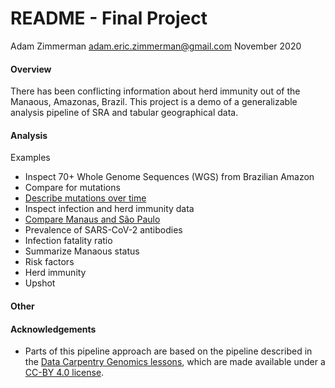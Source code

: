 # README - Final Project
Adam Zimmerman
adam.eric.zimmerman@gmail.com
November 2020

#### Overview
There has been conflicting information about herd immunity out of the Manaous, Amazonas, Brazil.
This project is a demo of a generalizable analysis pipeline of SRA and tabular geographical data.

#### Analysis
Examples
* Inspect 70+ Whole Genome Sequences (WGS) from Brazilian Amazon
*  Compare for mutations
*  [Describe mutations over time](https://www.ncbi.nlm.nih.gov/bioproject/PRJNA662684)
* Inspect infection and herd immunity data
*  [Compare Manaus and São Paulo](https://www.medrxiv.org/content/10.1101/2020.09.16.20194787v1.full.pdf)
*  Prevalence of SARS-CoV-2 antibodies
*  Infection fatality ratio
* Summarize Manaous status
*  Risk factors
*  Herd immunity
*  Upshot

#### Other

#### Acknowledgements
* Parts of this pipeline approach are based on the pipeline described in the [Data Carpentry Genomics lessons](https://datacarpentry.org/genomics-workshop/), which are made available under a [CC-BY 4.0 license](https://creativecommons.org/licenses/by/4.0/).

